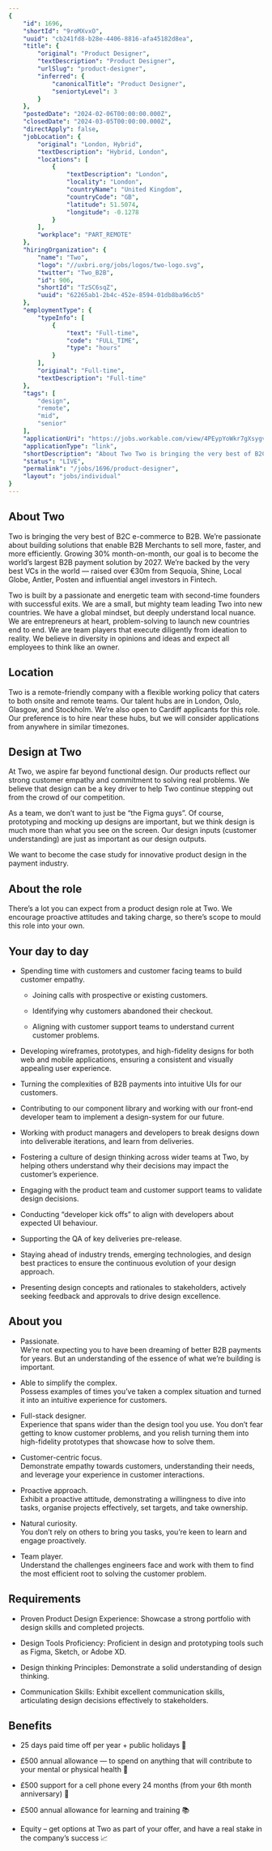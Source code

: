```yaml
---
{
	"id": 1696,
	"shortId": "9roMXvxO",
	"uuid": "cb241fd8-b28e-4406-8816-afa45182d8ea",
	"title": {
		"original": "Product Designer",
		"textDescription": "Product Designer",
		"urlSlug": "product-designer",
		"inferred": {
			"canonicalTitle": "Product Designer",
			"seniortyLevel": 3
		}
	},
	"postedDate": "2024-02-06T00:00:00.000Z",
	"closedDate": "2024-03-05T00:00:00.000Z",
	"directApply": false,
	"jobLocation": {
		"original": "London, Hybrid",
		"textDescription": "Hybrid, London",
		"locations": [
			{
				"textDescription": "London",
				"locality": "London",
				"countryName": "United Kingdom",
				"countryCode": "GB",
				"latitude": 51.5074,
				"longitude": -0.1278
			}
		],
		"workplace": "PART_REMOTE"
	},
	"hiringOrganization": {
		"name": "Two",
		"logo": "//uxbri.org/jobs/logos/two-logo.svg",
		"twitter": "Two_B2B",
		"id": 906,
		"shortId": "TzSC6sqZ",
		"uuid": "62265ab1-2b4c-452e-8594-01db8ba96cb5"
	},
	"employmentType": {
		"typeInfo": [
			{
				"text": "Full-time",
				"code": "FULL_TIME",
				"type": "hours"
			}
		],
		"original": "Full-time",
		"textDescription": "Full-time"
	},
	"tags": [
		"design",
		"remote",
		"mid",
		"senior"
	],
	"applicationUri": "https://jobs.workable.com/view/4PEypYoWkr7gXsygvCC7MB/hybrid-product-designer-in-london-at-two",
	"applicationType": "link",
	"shortDescription": "About Two Two is bringing the very best of B2C e-commerce- to B2B. We’re’ passionate about building solutions that enable B2B Merchants to sell more, faster, and more efficiently. Growing 30",
	"status": "LIVE",
	"permalink": "/jobs/1696/product-designer",
	"layout": "jobs/individual"
}
---
```

<h2>About Two</h2><p>Two is bringing the very best of B2C e-commerce to B2B. We’re passionate about building solutions that enable B2B Merchants to sell more, faster, and more efficiently. Growing 30% month-on-month, our goal is to become the world’s largest B2B payment solution by 2027. We’re backed by the very best VCs in the world — raised over €30m from Sequoia, Shine, Local Globe, Antler, Posten and influential angel investors in Fintech.</p><p>Two is built by a passionate and energetic team with second-time founders with successful exits. We are a small, but mighty team leading Two into new countries. We have a global mindset, but deeply understand local nuance. We are entrepreneurs at heart, problem-solving to launch new countries end to end. We are team players that execute diligently from ideation to reality. We believe in diversity in opinions and ideas and expect all employees to think like an owner.</p><h2>Location</h2><p>Two is a remote-friendly company with a flexible working policy that caters to both onsite and remote teams. Our talent hubs are in London, Oslo, Glasgow, and Stockholm. We’re also open to Cardiff applicants for this role. Our preference is to hire near these hubs, but we will consider applications from anywhere in similar timezones.&nbsp;</p><h2>Design at Two</h2><p>At Two, we aspire far beyond functional design. Our products reflect our strong customer empathy and commitment to solving real problems. We believe that design can be a key driver to help Two continue stepping out from the crowd of our competition.</p><p>As a team, we don’t want to just be “the Figma guys”. Of course, prototyping and mocking up designs are important, but we think design is much more than what you see on the screen. Our design inputs (customer understanding) are just as important as our design outputs.</p><p>We want to become the case study for innovative product design in the payment industry.</p><h2>About the role</h2><p>There’s a lot you can expect from a product design role at Two. We encourage proactive attitudes and taking charge, so there’s scope to mould this role into your own.&nbsp;</p><h2>Your day to day</h2><ul><li><p>Spending time with customers and customer facing teams to build customer empathy.&nbsp;</p><ul><li><p>Joining calls with prospective or existing customers.&nbsp;</p></li><li><p>Identifying why customers abandoned their checkout.</p></li><li><p>Aligning with customer support teams to understand current customer problems.&nbsp;</p></li></ul></li><li><p>Developing wireframes, prototypes, and high-fidelity designs for both web and mobile applications, ensuring a consistent and visually appealing user experience.</p></li><li><p>Turning the complexities of B2B payments into intuitive UIs for our customers.</p></li><li><p>Contributing to our component library and working with our front-end developer team to implement a design-system for our future.&nbsp;</p></li><li><p>Working with product managers and developers to break designs down into deliverable iterations, and learn from deliveries.</p></li><li><p>Fostering a culture of design thinking across wider teams at Two, by helping others understand why their decisions may impact the customer’s experience.</p></li><li><p>Engaging with the product team and customer support teams to validate design decisions.</p></li><li><p>Conducting “developer kick offs” to align with developers about expected UI behaviour.&nbsp;</p></li><li><p>Supporting the QA of key deliveries pre-release.&nbsp;</p></li><li><p>Staying ahead of industry trends, emerging technologies, and design best practices to ensure the continuous evolution of your design approach.</p></li><li><p>Presenting design concepts and rationales to stakeholders, actively seeking feedback and approvals to drive design excellence.</p></li></ul><h2>About you</h2><ul><li><p>Passionate. <br>We’re not expecting you to have been dreaming of better B2B payments for years. But an understanding of the essence of what we’re building is important.</p></li><li><p>Able to simplify the complex.<br>Possess examples of times you’ve taken a complex situation and turned it into an intuitive experience for customers.</p></li><li><p>Full-stack designer.<br>Experience that spans wider than the design tool you use. You don’t fear getting to know customer problems, and you relish turning them into high-fidelity prototypes that showcase how to solve them.&nbsp;</p></li><li><p>Customer-centric focus.<br>Demonstrate empathy towards customers, understanding their needs, and leverage your experience in customer interactions.</p></li><li><p>Proactive approach.<br>Exhibit a proactive attitude, demonstrating a willingness to dive into tasks, organise projects effectively, set targets, and take ownership.</p></li><li><p>Natural curiosity.<br>You don’t rely on others to bring you tasks, you’re keen to learn and engage proactively.&nbsp;</p></li><li><p>Team player.<br>Understand the challenges engineers face and work with them to find the most efficient root to solving the customer problem.&nbsp;</p></li></ul><h2>Requirements</h2><ul><li><p>Proven Product Design Experience: Showcase a strong portfolio with design skills and completed projects.</p></li><li><p>Design Tools Proficiency: Proficient in design and prototyping tools such as Figma, Sketch, or Adobe XD.</p></li><li><p>Design thinking Principles: Demonstrate a solid understanding of design thinking.</p></li><li><p>Communication Skills: Exhibit excellent communication skills, articulating design decisions effectively to stakeholders.</p></li></ul><h2>Benefits</h2><ul><li><p>25 days paid time off per year + public holidays 🌴</p></li><li><p>£500 annual allowance — to spend on anything that will contribute to your mental or physical health 🤸</p></li><li><p>£500 support for a cell phone every 24 months (from your 6th month anniversary) 📱</p></li><li><p>£500 annual allowance for learning and training 📚</p></li><li><p>Equity – get options at Two as part of your offer, and have a real stake in the company’s success 📈</p></li></ul>
